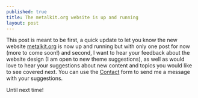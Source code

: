 ```yaml
---
published: true
title: The metalkit.org website is up and running
layout: post
---
```

This post is meant to be first, a quick update to let you know the new website [metalkit.org](metalkit.org) is now up and running but with only one post for now (more to come soon!) and second, I want to hear your feedback about the website design (I am open to new theme suggestions), as well as would love to hear your suggestions about new content and topics you would like to see covered next. You can use the [Contact](http://mhorga.org/contact/) form to send me a message with your suggestions.

Until next time!